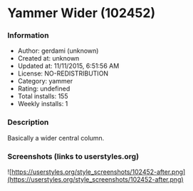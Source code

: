 # Yammer Wider (102452)

### Information
- Author: gerdami (unknown)
- Created at: unknown
- Updated at: 11/11/2015, 6:51:56 AM
- License: NO-REDISTRIBUTION
- Category: yammer
- Rating: undefined
- Total installs: 155
- Weekly installs: 1


### Description
Basically a wider central column.


### Screenshots (links to userstyles.org)
![https://userstyles.org/style_screenshots/102452-after.png](https://userstyles.org/style_screenshots/102452-after.png)



